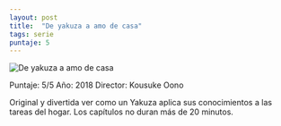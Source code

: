 ```yaml
---
layout: post
title:  "De yakuza a amo de casa"
tags: serie
puntaje: 5
---
```




![De yakuza a amo de casa](https://images-na.ssl-images-amazon.com/images/I/71W-qpkN2gL.jpg)

Puntaje: 5/5 
Año: 2018 
Director: Kousuke Oono

Original y divertida ver como un Yakuza aplica sus conocimientos a las tareas del hogar. Los capítulos no duran más de 20 minutos. 

